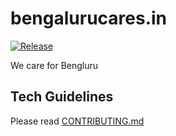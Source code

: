 # bengalurucares.in

[![Release](https://github.com/BengaluruCares/bengalurucares.in/actions/workflows/release.yml/badge.svg)](https://github.com/BengaluruCares/bengalurucares.in/actions/workflows/release.yml)

We care for Bengluru

## Tech Guidelines

Please read [CONTRIBUTING.md](./CONTRIBUTING.md)
